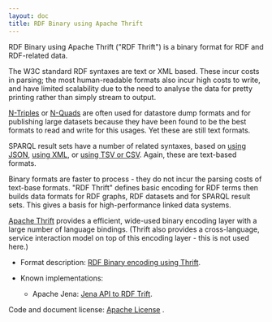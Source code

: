 ```yaml
---
layout: doc
title: RDF Binary using Apache Thrift
---
```


RDF Binary using Apache Thrift ("RDF Thrift") is a binary format
for RDF and RDF-related data.

The W3C standard RDF syntaxes are text or XML based.  These incur costs in
parsing; the most human-readable formats also incur high costs to write, and
have limited scalability due to the need to analyse the data for pretty
printing rather than simply stream to output.

[N-Triples](http://www.w3.org/TR/n-triples/) or
[N-Quads](http://www.w3.org/TR/n-quads/) are often used for datastore dump
formats and for publishing large datasets because they have been found to
be the best formats to read and write for this usages.  Yet these are still
text formats.

SPARQL result sets have a number of related syntaxes, based on 
[using JSON](http://www.w3.org/TR/sparql11-results-json/), 
[using XML](http://www.w3.org/TR/rdf-sparql-XMLres/), or
[using TSV or CSV](http://www.w3.org/TR/sparql11-results-csv-tsv/).
Again, these are text-based formats.

Binary formats are faster to process - they do not incur the parsing costs of text-base
formats.  "RDF Thrift" defines basic encoding for RDF terms then builds
data formats for RDF graphs, RDF datasets and for SPARQL result sets.
This gives a basis for high-performance linked data systems.

[Apache Thrift](http://thrift.apache.org/) provides a efficient, 
wide-used binary encoding layer with a large number of language bindings.
(Thrift also provides a cross-language, service interaction model on top of this
encoding layer - this is not used here.)

* Format description: [RDF Binary encoding using Thrift](rdf-binary-thrift.html).

* Known implementations: 
  * Apache Jena: [Jena API to RDF Trift](jena-rdf-thrift-api.html).

Code and document license: [Apache License](LICENSE.txt) .
